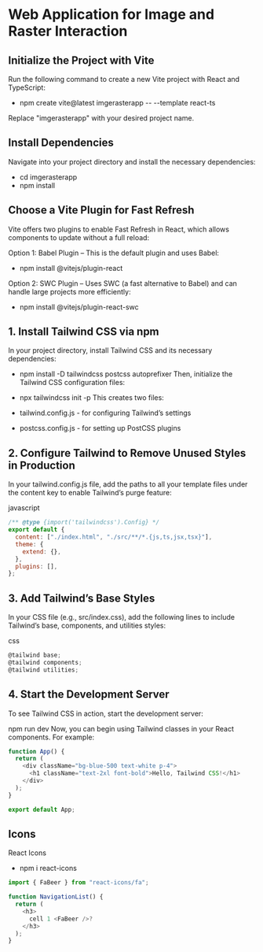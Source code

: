 # Web Application for Image and Raster Interaction

## Initialize the Project with Vite

Run the following command to create a new Vite project with React and TypeScript:

- npm create vite@latest imgerasterapp -- --template react-ts

Replace "imgerasterapp" with your desired project name.

## Install Dependencies

Navigate into your project directory and install the necessary dependencies:

- cd imgerasterapp
- npm install

## Choose a Vite Plugin for Fast Refresh

Vite offers two plugins to enable Fast Refresh in React, which allows components to update without a full reload:

Option 1: Babel Plugin – This is the default plugin and uses Babel:

- npm install @vitejs/plugin-react

Option 2: SWC Plugin – Uses SWC (a fast alternative to Babel) and can handle large projects more efficiently:

- npm install @vitejs/plugin-react-swc

## 1. Install Tailwind CSS via npm

In your project directory, install Tailwind CSS and its necessary dependencies:

- npm install -D tailwindcss postcss autoprefixer
  Then, initialize the Tailwind CSS configuration files:

- npx tailwindcss init -p
  This creates two files:

- tailwind.config.js - for configuring Tailwind’s settings
- postcss.config.js - for setting up PostCSS plugins

## 2. Configure Tailwind to Remove Unused Styles in Production

In your tailwind.config.js file, add the paths to all your template files under the content key to enable Tailwind’s purge feature:

javascript

```javascript
/** @type {import('tailwindcss').Config} */
export default {
  content: ["./index.html", "./src/**/*.{js,ts,jsx,tsx}"],
  theme: {
    extend: {},
  },
  plugins: [],
};
```

## 3. Add Tailwind’s Base Styles

In your CSS file (e.g., src/index.css), add the following lines to include Tailwind’s base, components, and utilities styles:

css

```javascript
@tailwind base;
@tailwind components;
@tailwind utilities;
```

## 4. Start the Development Server

To see Tailwind CSS in action, start the development server:

npm run dev
Now, you can begin using Tailwind classes in your React components. For example:

```javascript
function App() {
  return (
    <div className="bg-blue-500 text-white p-4">
      <h1 className="text-2xl font-bold">Hello, Tailwind CSS!</h1>
    </div>
  );
}

export default App;
```

## Icons

React Icons

- npm i react-icons

```javascript
import { FaBeer } from "react-icons/fa";

function NavigationList() {
  return (
    <h3>
      cell 1 <FaBeer />?
    </h3>
  );
}
```
